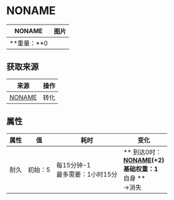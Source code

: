 # NONAME  
>   
  
  NONAME  |   图片   
 ----  |  ----:   
 **重量：**0  |     
  
## 获取来源  
来源  |  操作  
----  |  ----  
[NONAME](Duplicator.md)  |  转化  
## 属性   
属性  |  值  |  耗时  |  变化  
----  |  ----  |  ----  |  ----  
耐久  |  初始：5  |  每15分钟-1<br>最多需要：1小时15分  |  ** 到达0时： **<br>  [NONAME](Duplicator.md)(+2)<br>基础权重：1<br>** 自身 **<br>→消失  


<script>document.title="NONAME - 卡牌生存百科 Card Survival Wiki";</script>
